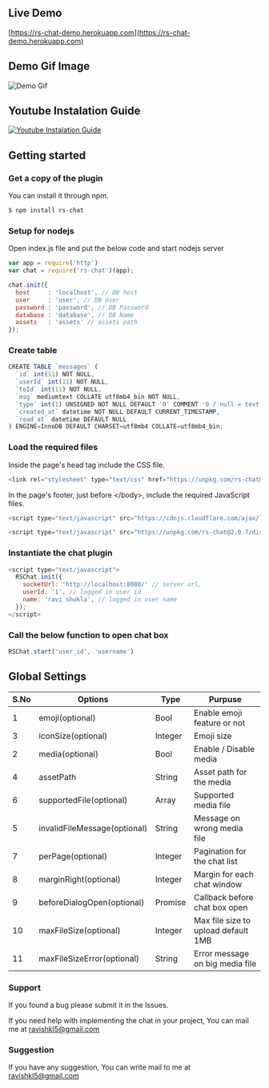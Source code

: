 
## Live Demo ##

[https://rs-chat-demo.herokuapp.com](https://rs-chat-demo.herokuapp.com)


## Demo Gif Image ##

![Demo Gif](https://drive.google.com/uc?export=view&id=148aArRyQoN4Jg6-HpXCs6pEwL67H-mAu)

## Youtube Instalation Guide ##

[![Youtube Instalation Guide](http://img.youtube.com/vi/TGWlZkFIuV8/0.jpg)](https://www.youtube.com/watch?v=TGWlZkFIuV8 "Youtube Instalation Guide")

## Getting started ##

### Get a copy of the plugin ###

You can install it through npm.
 
```js
$ npm install rs-chat
```

### Setup for nodejs ###

Open index.js file and put the below code and start nodejs server

```js
var app = require('http')
var chat = require('rs-chat')(app);

chat.init({
  host     : 'localhost', // DB host
  user     : 'user', // DB User
  password : 'password', // DB Password
  database : 'database', // DB Name
  assets   : 'assets' // assets path
});

```

### Create table ### 

```js
CREATE TABLE `messages` (
  `id` int(11) NOT NULL,
  `userId` int(11) NOT NULL,
  `toId` int(11) NOT NULL,
  `msg` mediumtext COLLATE utf8mb4_bin NOT NULL,
  `type` int(1) UNSIGNED NOT NULL DEFAULT '0' COMMENT '0 / null = text, 1 = image, 2=video',
  `created_at` datetime NOT NULL DEFAULT CURRENT_TIMESTAMP,
  `read_at` datetime DEFAULT NULL
) ENGINE=InnoDB DEFAULT CHARSET=utf8mb4 COLLATE=utf8mb4_bin;


```

### Load the required files ### 

Inside the page's head tag include the CSS file.

```js
<link rel="stylesheet" type="text/css" href="https://unpkg.com/rs-chat@2.0.7/dist/rs-chat.min.css">
```

In the page's footer, just before &lt;/body&gt;, include the required JavaScript files.

```js
<script type="text/javascript" src="https://cdnjs.cloudflare.com/ajax/libs/socket.io/2.2.0/socket.io.js"></script>

<script type="text/javascript" src="https://unpkg.com/rs-chat@2.0.7/dist/rs-chat.min.js"></script>

```

### Instantiate the chat plugin ### 

```js
<script type="text/javascript">
  RSChat.init({
    socketUrl: 'http://localhost:8080/' // server url,
    userId: '1', // logged in user id
    name: 'ravi shukla', // logged in user name
  });
</script>
```


### Call the below function to open chat box ### 

```js
RSChat.start('user_id', 'username')
```


## Global Settings

S.No|Options|Type|Purpuse
---|---|---|---
1|emoji(optional)|Bool|Enable emoji feature or not
3|iconSize(optional)|Integer|Emoji size
2|media(optional)|Bool|Enable / Disable media
4|assetPath|String|Asset path for the media
6|supportedFile(optional)|Array|Supported media file
5|invalidFileMessage(optional)|String|Message on wrong media file
7|perPage(optional)|Integer|Pagination for the chat list
8|marginRight(optional)|Integer|Margin for each chat window
9|beforeDialogOpen(optional)|Promise|Callback before chat box open
10|maxFileSize(optional)|Integer|Max file size to upload default 1MB
11|maxFileSizeError(optional)|String|Error message on big media file


### Support ###

If you found a bug please submit it in the Issues.

If you need help with implementing the chat in your project, You can mail me at ravishkl5@gmail.com

### Suggestion ###

If you have any suggestion, You can write mail to me at ravishkl5@gmail.com

